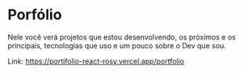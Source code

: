 # Porfólio

Nele você verá projetos que estou desenvolvendo, os próximos e os principais, tecnologias que uso e um pouco sobre o Dev que sou.

Link: https://portifolio-react-rosy.vercel.app/portfolio
